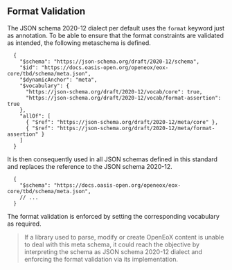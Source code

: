 ## Format Validation

The JSON schema 2020-12 dialect per default uses the `format` keyword just as annotation.
To be able to ensure that the format constraints are validated as intended, the following metaschema is defined.

```
  {
    "$schema": "https://json-schema.org/draft/2020-12/schema",
    "$id": "https://docs.oasis-open.org/openeox/eox-core/tbd/schema/meta.json",
    "$dynamicAnchor": "meta",
    "$vocabulary": {
      "https://json-schema.org/draft/2020-12/vocab/core": true,
      "https://json-schema.org/draft/2020-12/vocab/format-assertion": true
    },
    "allOf": [
      { "$ref": "https://json-schema.org/draft/2020-12/meta/core" },
      { "$ref": "https://json-schema.org/draft/2020-12/meta/format-assertion" }
    ]
  }
```

It is then consequently used in all JSON schemas defined in this standard and replaces the reference to the JSON schema 2020-12.

```
  {
    "$schema": "https://docs.oasis-open.org/openeox/eox-core/tbd/schema/meta.json",
    // ...
  }
```

The format validation is enforced by setting the corresponding vocabulary as required.

> If a library used to parse, modify or create OpenEoX content is unable to deal with this meta schema, it could reach the objective by
> interpreting the schema as JSON schema 2020-12 dialect and enforcing the format validation via its implementation.
